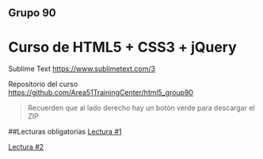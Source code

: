 ## Grupo 90
# Curso de HTML5 + CSS3 + jQuery

Sublime Text
https://www.sublimetext.com/3

Repositorio del curso
https://github.com/Area51TrainingCenter/html5_group90
> Recuerden que al lado derecho hay un botón verde para descargar el ZIP

##Lecturas obligatorias
[Lectura #1](http://webdelprofesor.ula.ve/nucleotrujillo/alperez/html5_css3/02/index.html)

[Lectura #2](http://webdelprofesor.ula.ve/nucleotrujillo/alperez/html5_css3/03/index.html)

